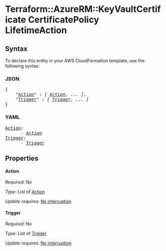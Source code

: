 # Terraform::AzureRM::KeyVaultCertificate CertificatePolicy LifetimeAction

## Syntax

To declare this entity in your AWS CloudFormation template, use the following syntax:

### JSON

<pre>
{
    "<a href="#action" title="Action">Action</a>" : <i>[ <a href="certificatepolicy-lifetimeaction-action.md">Action</a>, ... ]</i>,
    "<a href="#trigger" title="Trigger">Trigger</a>" : <i>[ <a href="certificatepolicy-lifetimeaction-trigger.md">Trigger</a>, ... ]</i>
}
</pre>

### YAML

<pre>
<a href="#action" title="Action">Action</a>: <i>
      - <a href="certificatepolicy-lifetimeaction-action.md">Action</a></i>
<a href="#trigger" title="Trigger">Trigger</a>: <i>
      - <a href="certificatepolicy-lifetimeaction-trigger.md">Trigger</a></i>
</pre>

## Properties

#### Action

_Required_: No

_Type_: List of <a href="certificatepolicy-lifetimeaction-action.md">Action</a>

_Update requires_: [No interruption](https://docs.aws.amazon.com/AWSCloudFormation/latest/UserGuide/using-cfn-updating-stacks-update-behaviors.html#update-no-interrupt)

#### Trigger

_Required_: No

_Type_: List of <a href="certificatepolicy-lifetimeaction-trigger.md">Trigger</a>

_Update requires_: [No interruption](https://docs.aws.amazon.com/AWSCloudFormation/latest/UserGuide/using-cfn-updating-stacks-update-behaviors.html#update-no-interrupt)

